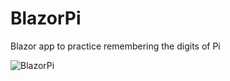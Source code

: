 # BlazorPi
Blazor app to practice remembering the digits of Pi

![BlazorPi](https://user-images.githubusercontent.com/21157538/121785194-45c2a980-cbb0-11eb-9198-19567c6fdfe7.png)
